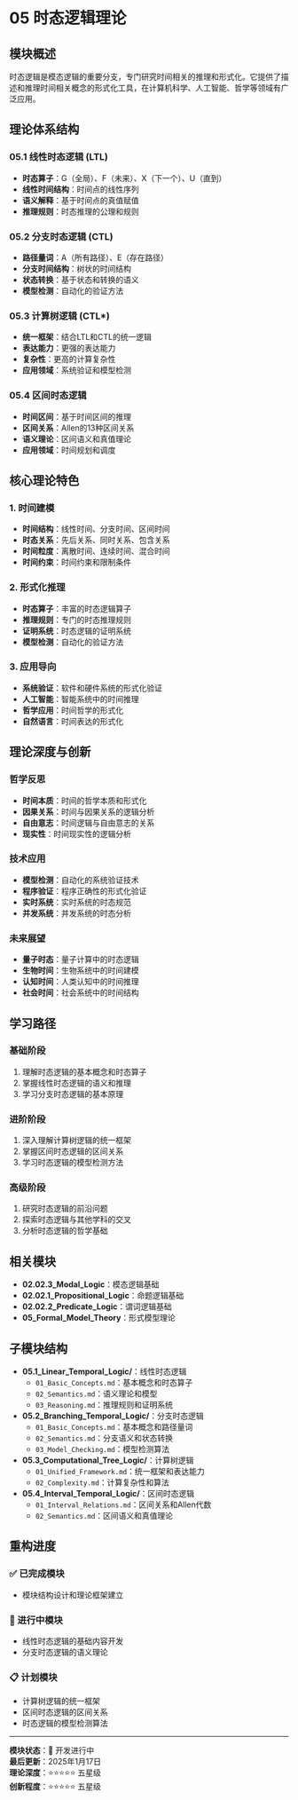 # 05 时态逻辑理论

## 模块概述

时态逻辑是模态逻辑的重要分支，专门研究时间相关的推理和形式化。它提供了描述和推理时间相关概念的形式化工具，在计算机科学、人工智能、哲学等领域有广泛应用。

## 理论体系结构

### 05.1 线性时态逻辑 (LTL)

- **时态算子**：G（全局）、F（未来）、X（下一个）、U（直到）
- **线性时间结构**：时间点的线性序列
- **语义解释**：基于时间点的真值赋值
- **推理规则**：时态推理的公理和规则

### 05.2 分支时态逻辑 (CTL)

- **路径量词**：A（所有路径）、E（存在路径）
- **分支时间结构**：树状的时间结构
- **状态转换**：基于状态和转换的语义
- **模型检测**：自动化的验证方法

### 05.3 计算树逻辑 (CTL*)

- **统一框架**：结合LTL和CTL的统一逻辑
- **表达能力**：更强的表达能力
- **复杂性**：更高的计算复杂性
- **应用领域**：系统验证和模型检测

### 05.4 区间时态逻辑

- **时间区间**：基于时间区间的推理
- **区间关系**：Allen的13种区间关系
- **语义理论**：区间语义和真值理论
- **应用领域**：时间规划和调度

## 核心理论特色

### 1. 时间建模

- **时间结构**：线性时间、分支时间、区间时间
- **时态关系**：先后关系、同时关系、包含关系
- **时间粒度**：离散时间、连续时间、混合时间
- **时间约束**：时间约束和限制条件

### 2. 形式化推理

- **时态算子**：丰富的时态逻辑算子
- **推理规则**：专门的时态推理规则
- **证明系统**：时态逻辑的证明系统
- **模型检测**：自动化的验证方法

### 3. 应用导向

- **系统验证**：软件和硬件系统的形式化验证
- **人工智能**：智能系统中的时间推理
- **哲学应用**：时间哲学的形式化
- **自然语言**：时间表达的形式化

## 理论深度与创新

### 哲学反思

- **时间本质**：时间的哲学本质和形式化
- **因果关系**：时间与因果关系的逻辑分析
- **自由意志**：时间逻辑与自由意志的关系
- **现实性**：时间现实性的逻辑分析

### 技术应用

- **模型检测**：自动化的系统验证技术
- **程序验证**：程序正确性的形式化验证
- **实时系统**：实时系统的时态规范
- **并发系统**：并发系统的时态分析

### 未来展望

- **量子时态**：量子计算中的时态逻辑
- **生物时间**：生物系统中的时间建模
- **认知时间**：人类认知中的时间推理
- **社会时间**：社会系统中的时间结构

## 学习路径

### 基础阶段

1. 理解时态逻辑的基本概念和时态算子
2. 掌握线性时态逻辑的语义和推理
3. 学习分支时态逻辑的基本原理

### 进阶阶段

1. 深入理解计算树逻辑的统一框架
2. 掌握区间时态逻辑的区间关系
3. 学习时态逻辑的模型检测方法

### 高级阶段

1. 研究时态逻辑的前沿问题
2. 探索时态逻辑与其他学科的交叉
3. 分析时态逻辑的哲学基础

## 相关模块

- **02.02.3_Modal_Logic**：模态逻辑基础
- **02.02.1_Propositional_Logic**：命题逻辑基础
- **02.02.2_Predicate_Logic**：谓词逻辑基础
- **05_Formal_Model_Theory**：形式模型理论

## 子模块结构

- **05.1_Linear_Temporal_Logic/**：线性时态逻辑
  - `01_Basic_Concepts.md`：基本概念和时态算子
  - `02_Semantics.md`：语义理论和模型
  - `03_Reasoning.md`：推理规则和证明系统
- **05.2_Branching_Temporal_Logic/**：分支时态逻辑
  - `01_Basic_Concepts.md`：基本概念和路径量词
  - `02_Semantics.md`：分支语义和状态转换
  - `03_Model_Checking.md`：模型检测算法
- **05.3_Computational_Tree_Logic/**：计算树逻辑
  - `01_Unified_Framework.md`：统一框架和表达能力
  - `02_Complexity.md`：计算复杂性和算法
- **05.4_Interval_Temporal_Logic/**：区间时态逻辑
  - `01_Interval_Relations.md`：区间关系和Allen代数
  - `02_Semantics.md`：区间语义和真值理论

## 重构进度

### ✅ 已完成模块

- 模块结构设计和理论框架建立

### 🚧 进行中模块

- 线性时态逻辑的基础内容开发
- 分支时态逻辑的语义理论

### 📋 计划模块

- 计算树逻辑的统一框架
- 区间时态逻辑的区间关系
- 时态逻辑的模型检测算法

---

**模块状态**：🚧 开发进行中  
**最后更新**：2025年1月17日  
**理论深度**：⭐⭐⭐⭐⭐ 五星级  
**创新程度**：⭐⭐⭐⭐⭐ 五星级
